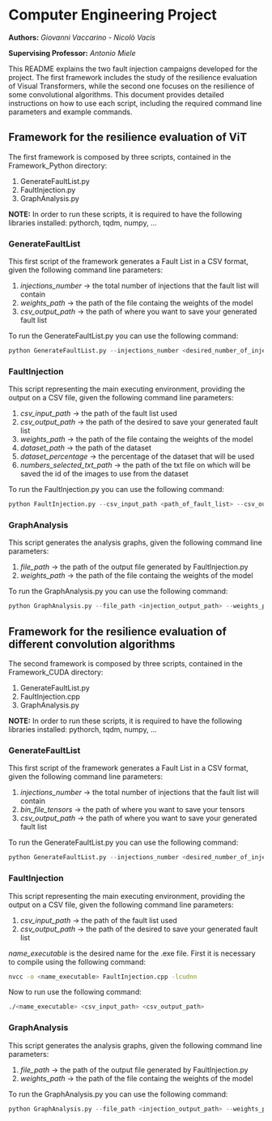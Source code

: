 # Computer Engineering Project

__Authors:__ _Giovanni Vaccarino - Nicolò Vacis_

__Supervising Professor:__ _Antonio Miele_

This README explains the two fault injection campaigns developed for the project. The first framework includes the study of the resilience evaluation of Visual Transformers, while the second one focuses on the resilience of some convolutional algorithms. This document provides detailed instructions on how to use each script, including the required command line parameters and example commands.

## Framework for the resilience evaluation of ViT
The first framework is composed by three scripts, contained in the Framework_Python directory: 
1. GenerateFaultList.py 
2. FaultInjection.py
3. GraphAnalysis.py

__NOTE:__ In order to run these scripts, it is required to have the following libraries installed: pythorch, tqdm, numpy, ...

### GenerateFaultList
This first script of the framework generates a Fault List in a CSV format, given the following command line parameters:
1. _injections_number_ -> the total number of injections that the fault list will contain
2. _weights_path_ -> the path of the file containg the weights of the model
3. _csv_output_path_ -> the path of where you want to save your generated fault list

To run the GenerateFaultList.py you can use the following command:

```python
python GenerateFaultList.py --injections_number <desired_number_of_injections> --weights_path <path_of_weights> --csv_output_path <desired_output_path>
```

### FaultInjection
This script representing the main executing environment, providing the output on a CSV file, given the following command line parameters:
1. _csv_input_path_ -> the path of the fault list used
2. _csv_output_path_ -> the path of the desired to save your generated fault list
3. _weights_path_ -> the path of the file containg the weights of the model
4. _dataset_path_ -> the path of the dataset
5. _dataset_percentage_ -> the percentage of the dataset that will be used 
6. _numbers_selected_txt_path_ -> the path of the txt file on which will be saved the id of the images to use from the dataset

To run the FaultInjection.py you can use the following command:

```python
python FaultInjection.py --csv_input_path <path_of_fault_list> --csv_output_path <desired_output_path> --weights_path <path_of_weights> --dataset_path <path_of_dataset> --dataset_percentage <percentage_of_dataset> --numbers_selected_txt_path <path_of_numbers_selected>
```

### GraphAnalysis
This script generates the analysis graphs, given the following command line parameters:
1. _file_path_ -> the path of the output file generated by FaultInjection.py
2. _weights_path_ -> the path of the file containg the weights of the model

To run the GraphAnalysis.py you can use the following command:

```python
python GraphAnalysis.py --file_path <injection_output_path> --weights_path <path_of_weights>
```


## Framework for the resilience evaluation of different convolution algorithms
The second framework is composed by three scripts, contained in the Framework_CUDA directory: 
1. GenerateFaultList.py 
2. FaultInjection.cpp
3. GraphAnalysis.py

__NOTE:__ In order to run these scripts, it is required to have the following libraries installed: pythorch, tqdm, numpy, ...

### GenerateFaultList
This first script of the framework generates a Fault List in a CSV format, given the following command line parameters:
1. _injections_number_ -> the total number of injections that the fault list will contain
2. _bin_file_tensors_ -> the path of where you want to save your tensors
3. _csv_output_path_ -> the path of where you want to save your generated fault list

To run the GenerateFaultList.py you can use the following command:

```python
python GenerateFaultList.py --injections_number <desired_number_of_injections> --bin_file_tensors <path_of_tensors> --csv_output_path <desired_output_path>
```

### FaultInjection
This script representing the main executing environment, providing the output on a CSV file, given the following command line parameters:
1. _csv_input_path_ -> the path of the fault list used
2. _csv_output_path_ -> the path of the desired to save your generated fault list

_name_executable_ is the desired name for the .exe file.
First it is necessary to compile using the following command:

```bash
nvcc -o <name_executable> FaultInjection.cpp -lcudnn
```

Now to run use the following command:

```bash
./<name_executable> <csv_input_path> <csv_output_path>
```

### GraphAnalysis
This script generates the analysis graphs, given the following command line parameters:
1. _file_path_ -> the path of the output file generated by FaultInjection.py
2. _weights_path_ -> the path of the file containg the weights of the model

To run the GraphAnalysis.py you can use the following command:

```python
python GraphAnalysis.py --file_path <injection_output_path> --weights_path <path_of_weights>
```
